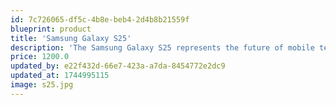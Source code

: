 ```yaml
---
id: 7c726065-df5c-4b8e-beb4-2d4b8b21559f
blueprint: product
title: 'Samsung Galaxy S25'
description: 'The Samsung Galaxy S25 represents the future of mobile technology with its revolutionary 6.7-inch Dynamic AMOLED 3X display and advanced AI capabilities. Powered by the latest Exynos processor, it delivers exceptional performance for gaming, multitasking, and creative work. The innovative camera system features enhanced computational photography and professional-grade video capabilities. With its sleek design, all-day battery life, and cutting-edge features like under-display camera technology, the S25 sets new standards for premium smartphones.'
price: 1200.0
updated_by: e22f432d-66e7-423a-a7da-8454772e2dc9
updated_at: 1744995115
image: s25.jpg
---
```


